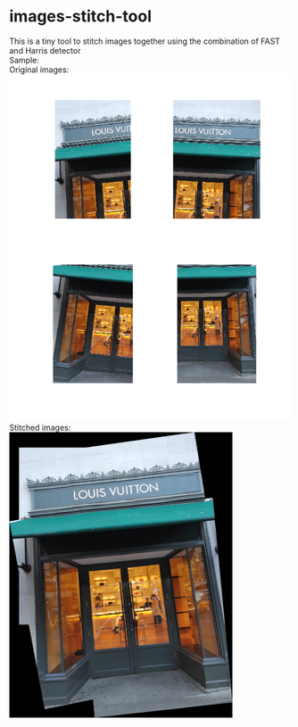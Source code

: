 # images-stitch-tool
This is a tiny tool to stitch images together using the combination of FAST and Harris detector  
Sample:  
Original images:  
<img src="https://github.com/HaoyuanZhao/images-stitch-tool/blob/main/sample_images/original-sample.png" width="600">  
Stitched images:  
<img src="https://github.com/HaoyuanZhao/images-stitch-tool/blob/main/sample_images/output_image.png" width="400">
 
